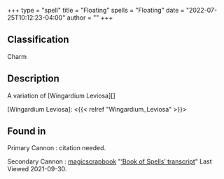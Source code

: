 +++
type = "spell"
title = "Floating"
spells = "Floating"
date = "2022-07-25T10:12:23-04:00"
author = ""
+++

## Classification

Charm

## Description

A variation of [Wingardium Leviosa][]

[Wingardium Leviosa]: <{{< relref "Wingardium_Leviosa" >}}>

## Found in

Primary Cannon
:   citation needed.

Secondary Cannon
:   [magicscrapbook](https://magicscrapbook.tumblr.com/)
    "[‘Book of Spells’ transcript](https://magicscrapbook.tumblr.com/post/162085200042/book-of-spells-transcript)"
    Last Viewed 2021-09-30.
